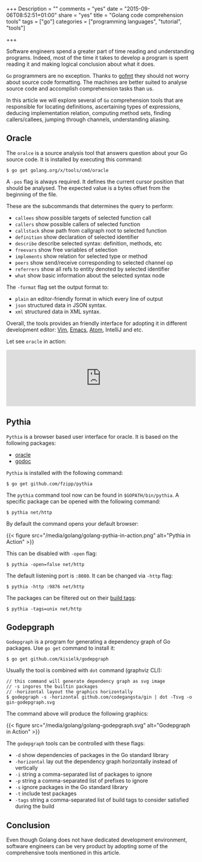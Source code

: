 +++
Description = ""
comments = "yes"
date = "2015-09-06T08:52:51+01:00"
share = "yes"
title = "Golang code comprehension tools"
tags = ["go"]
categories = ["programming languages", "tutorial", "tools"]

+++

Software engineers spend a greater part of time reading and understanding programs. 
Indeed, most of the time it takes to develop a program is spent reading it and 
making logical conclusion about what it does.  

`Go` programmers are no exception. Thanks to [gofmt](http://blog.ralch.com/tutorial/golang-tools-refactoring/) 
they should not worry about source code formatting. The machines are 
better suited to analyse source code and accomplish comprehension tasks than us. 

In this article we will explore several of `Go` comprehension tools that are 
responsible for locating definitions, ascertaining types of expressions, deducing implementation
relation, computing method sets, finding callers/callees, jumping through channels, 
understanding aliasing.

## Oracle
The `oralce` is a source analysis tool that answers question about your Go source code.
It is installed by executing this command:

```
$ go get golang.org/x/tools/cmd/oracle
```

A `-pos` flag is always required. It defines the current cursor position that
should be analysed. The expected value is a bytes offset from the beginning of 
the file.

These are the subcommands that determines the query to perform:

- `callees` show possible targets of selected function call
- `callers` show possible callers of selected function
- `callstack` show path from callgraph root to selected function
- `definition` show declaration of selected identifier
- `describe` describe selected syntax: definition, methods, etc
- `freevars` show free variables of selection
- `implements` show relation for selected type or method
- `peers` show send/receive corresponding to selected channel op
- `referrers` show all refs to entity denoted by selected identifier
- `what` show basic information about the selected syntax node

The `-format` flag set the output format to:

- `plain` an editor-friendly format in which every line of output
- `json` structured data in JSON syntax.
- `xml` structured data in XML syntax.

Overall, the tools provides an friendly interface for adopting it in different
development editor: [Vim](https://github.com/fatih/vim-go), [Emacs](https://www.gnu.org/software/emacs/), 
[Atom](https://atom.io), IntelliJ and etc.

Let see `oracle` in action:

<iframe name='quickcast' src='http://quick.as/embed/O6gnCq10X' scrolling='no' frameborder='0' width='100%' allowfullscreen></iframe><script src='http://quick.as/embed/script/1.76'></script>

## Pythia

`Pythia` is a browser based user interface for oracle. It is based on 
the following packages:

- [oracle](https://godoc.org/golang.org/x/tools/oracle)
- [godoc](https://godoc.org/golang.org/x/tools/godoc/static)

`Pythia` is installed with the following command:

```
$ go get github.com/fzipp/pythia
```

The `pythia` command tool now can be found in `$GOPATH/bin/pythia`. A specific
package can be opened with the following command:

```
$ pythia net/http 
```

By default the command opens your default browser: 

{{< figure src="/media/golang/golang-pythia-in-action.png" alt="Pythia in Action" >}}

This can be disabled with `-open` flag:

```
$ pythia -open=false net/http
```

The default listening port is `:8080`. It can be changed via `-http` flag: 

```
$ pythia -http :9876 net/http
```

The packages can be filtered out on their [build tags](http://blog.ralch.com/tutorial/golang-conditional-compilation/):

```
$ pythia -tags=unix net/http
```

## Godepgraph

`Godepgraph` is a program for generating a dependency graph of Go packages. 
Use `go get` command to install it:

```
$ go get github.com/kisielk/godepgraph
```

Usually the tool is combined with `dot` command (graphviz CLI):

```
// this command will generate dependency graph as svg image
// -s ingores the builtin packages
// -horizontal layout the graphics horizontally
$ godepgraph -s -horizontal github.com/codegangsta/gin | dot -Tsvg -o gin-godepgraph.svg
```

The command above will produce the following graphics:

{{< figure src="/media/golang/golang-godepgraph.svg" alt="Godepgraph in Action" >}}

The `godepgraph` tools can be controlled with these flags:

- `-d` show dependencies of packages in the Go standard library
- `-horizontal` lay out the dependency graph horizontally instead of vertically
- `-i` string a comma-separated list of packages to ignore
- `-p` string a comma-separated list of prefixes to ignore
- `-s` ignore packages in the Go standard library
- `-t` include test packages
- `-tags` string a comma-separated list of build tags to consider satisfied during the build

## Conclusion

Even though Golang does not have dedicated development environment, software engineers
can be very product by adopting some of the comprehensive tools mentioned in this article.

